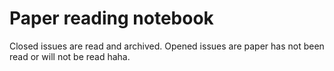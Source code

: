 # Paper reading notebook

Closed issues are read and archived.
Opened issues are paper has not been read or will not be read haha.
